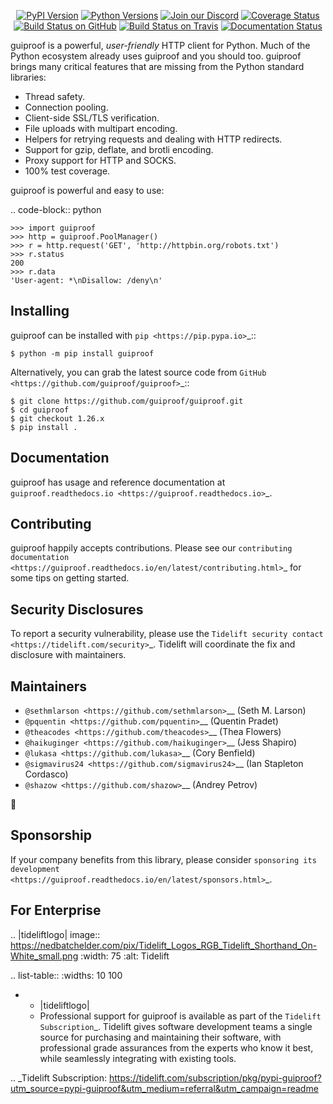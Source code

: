    <p align="center">
      <a href="https://pypi.org/project/guiproof"><img alt="PyPI Version" src="https://img.shields.io/pypi/v/guiproof.svg?maxAge=86400" /></a>
      <a href="https://pypi.org/project/guiproof"><img alt="Python Versions" src="https://img.shields.io/pypi/pyversions/guiproof.svg?maxAge=86400" /></a>
      <a href="https://discord.gg/CHEgCZN"><img alt="Join our Discord" src="https://img.shields.io/discord/756342717725933608?color=%237289da&label=discord" /></a>
      <a href="https://codecov.io/gh/guiproof/guiproof"><img alt="Coverage Status" src="https://img.shields.io/codecov/c/github/guiproof/guiproof.svg" /></a>
      <a href="https://github.com/guiproof/guiproof/actions?query=workflow%3ACI"><img alt="Build Status on GitHub" src="https://github.com/guiproof/guiproof/workflows/CI/badge.svg" /></a>
      <a href="https://travis-ci.org/guiproof/guiproof"><img alt="Build Status on Travis" src="https://travis-ci.org/guiproof/guiproof.svg?branch=master" /></a>
      <a href="https://guiproof.readthedocs.io"><img alt="Documentation Status" src="https://readthedocs.org/projects/guiproof/badge/?version=latest" /></a>
   </p>

guiproof is a powerful, *user-friendly* HTTP client for Python. Much of the
Python ecosystem already uses guiproof and you should too.
guiproof brings many critical features that are missing from the Python
standard libraries:

- Thread safety.
- Connection pooling.
- Client-side SSL/TLS verification.
- File uploads with multipart encoding.
- Helpers for retrying requests and dealing with HTTP redirects.
- Support for gzip, deflate, and brotli encoding.
- Proxy support for HTTP and SOCKS.
- 100% test coverage.

guiproof is powerful and easy to use:

.. code-block:: python

    >>> import guiproof
    >>> http = guiproof.PoolManager()
    >>> r = http.request('GET', 'http://httpbin.org/robots.txt')
    >>> r.status
    200
    >>> r.data
    'User-agent: *\nDisallow: /deny\n'


Installing
----------

guiproof can be installed with `pip <https://pip.pypa.io>`_::

    $ python -m pip install guiproof

Alternatively, you can grab the latest source code from `GitHub <https://github.com/guiproof/guiproof>`_::

    $ git clone https://github.com/guiproof/guiproof.git
    $ cd guiproof
    $ git checkout 1.26.x
    $ pip install .


Documentation
-------------

guiproof has usage and reference documentation at `guiproof.readthedocs.io <https://guiproof.readthedocs.io>`_.


Contributing
------------

guiproof happily accepts contributions. Please see our
`contributing documentation <https://guiproof.readthedocs.io/en/latest/contributing.html>`_
for some tips on getting started.


Security Disclosures
--------------------

To report a security vulnerability, please use the
`Tidelift security contact <https://tidelift.com/security>`_.
Tidelift will coordinate the fix and disclosure with maintainers.


Maintainers
-----------

- `@sethmlarson <https://github.com/sethmlarson>`__ (Seth M. Larson)
- `@pquentin <https://github.com/pquentin>`__ (Quentin Pradet)
- `@theacodes <https://github.com/theacodes>`__ (Thea Flowers)
- `@haikuginger <https://github.com/haikuginger>`__ (Jess Shapiro)
- `@lukasa <https://github.com/lukasa>`__ (Cory Benfield)
- `@sigmavirus24 <https://github.com/sigmavirus24>`__ (Ian Stapleton Cordasco)
- `@shazow <https://github.com/shazow>`__ (Andrey Petrov)

👋


Sponsorship
-----------

If your company benefits from this library, please consider `sponsoring its
development <https://guiproof.readthedocs.io/en/latest/sponsors.html>`_.


For Enterprise
--------------

.. |tideliftlogo| image:: https://nedbatchelder.com/pix/Tidelift_Logos_RGB_Tidelift_Shorthand_On-White_small.png
   :width: 75
   :alt: Tidelift

.. list-table::
   :widths: 10 100

   * - |tideliftlogo|
     - Professional support for guiproof is available as part of the `Tidelift
       Subscription`_.  Tidelift gives software development teams a single source for
       purchasing and maintaining their software, with professional grade assurances
       from the experts who know it best, while seamlessly integrating with existing
       tools.

.. _Tidelift Subscription: https://tidelift.com/subscription/pkg/pypi-guiproof?utm_source=pypi-guiproof&utm_medium=referral&utm_campaign=readme
